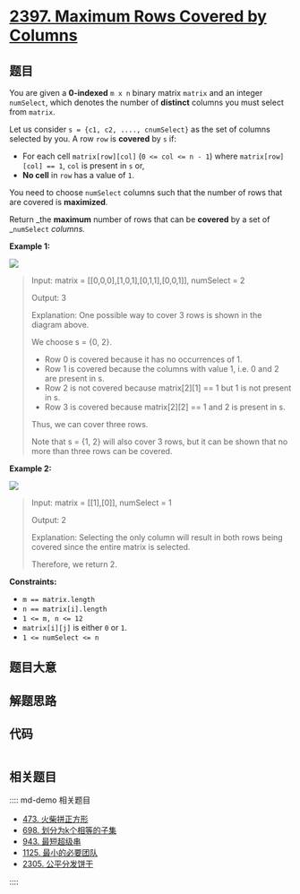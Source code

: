 # [2397. Maximum Rows Covered by Columns](https://leetcode.com/problems/maximum-rows-covered-by-columns)

## 题目

You are given a **0-indexed** `m x n` binary matrix `matrix` and an integer
`numSelect`, which denotes the number of **distinct** columns you must select
from `matrix`.

Let us consider `s = {c1, c2, ...., cnumSelect}` as the set of columns
selected by you. A row `row` is **covered** by `s` if:

  * For each cell `matrix[row][col]` (`0 <= col <= n - 1`) where `matrix[row][col] == 1`, `col` is present in `s` or,
  * **No cell** in `row` has a value of `1`.

You need to choose `numSelect` columns such that the number of rows that are
covered is **maximized**.

Return _the **maximum** number of rows that can be **covered** by a set of
_`numSelect` _columns._



**Example 1:**

![](https://assets.leetcode.com/uploads/2022/07/14/rowscovered.png)

> Input: matrix = [[0,0,0],[1,0,1],[0,1,1],[0,0,1]], numSelect = 2
> 
> Output: 3
> 
> Explanation: One possible way to cover 3 rows is shown in the diagram above.
> 
> We choose s = {0, 2}.
> - Row 0 is covered because it has no occurrences of 1.
> - Row 1 is covered because the columns with value 1, i.e. 0 and 2 are present in s.
> - Row 2 is not covered because matrix[2][1] == 1 but 1 is not present in s.
> - Row 3 is covered because matrix[2][2] == 1 and 2 is present in s.
> 
> Thus, we can cover three rows.
> 
> Note that s = {1, 2} will also cover 3 rows, but it can be shown that no more than three rows can be covered.

**Example 2:**

![](https://assets.leetcode.com/uploads/2022/07/14/rowscovered2.png)

> Input: matrix = [[1],[0]], numSelect = 1
> 
> Output: 2
> 
> Explanation: Selecting the only column will result in both rows being covered since the entire matrix is selected.
> 
> Therefore, we return 2.

**Constraints:**

  * `m == matrix.length`
  * `n == matrix[i].length`
  * `1 <= m, n <= 12`
  * `matrix[i][j]` is either `0` or `1`.
  * `1 <= numSelect <= n`


## 题目大意

## 解题思路

## 代码

```javascript

```

## 相关题目

:::: md-demo 相关题目
- [473. 火柴拼正方形](https://leetcode.com/problems/matchsticks-to-square)
- [698. 划分为k个相等的子集](https://leetcode.com/problems/partition-to-k-equal-sum-subsets)
- [943. 最短超级串](https://leetcode.com/problems/find-the-shortest-superstring)
- [1125. 最小的必要团队](https://leetcode.com/problems/smallest-sufficient-team)
- [2305. 公平分发饼干](https://leetcode.com/problems/fair-distribution-of-cookies)

::::

